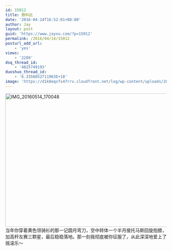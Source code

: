 ```yaml
---
id: 15012
title: 致科比
date: '2016-04-14T16:52:01+08:00'
author: Jay
layout: post
guid: 'https://www.jayxu.com/?p=15012'
permalink: /2016/04/14/15012
posturl_add_url:
    - 'yes'
views:
    - '2289'
dsq_thread_id:
    - '4825749193'
duoshuo_thread_id:
    - '6.3356052711963E+18'
image: 'https://d1k8eqsfs47rrv.cloudfront.net/log/wp-content/uploads/2016/04/IMG_20160514_170048.jpg'
---
```


<a href="http://www.jayxu.com/log/wp-content/uploads/2016/04/IMG_20160514_170048.jpg"><img src="http://www.jayxu.com/log/wp-content/uploads/2016/04/IMG_20160514_170048-600x417.jpg" alt="IMG_20160514_170048" width="600" height="417" class="alignnone size-medium wp-image-15014" /></a>
当年你穿着黄色领骑衫的那一记圆月弯刀，空中转体一个半月接托马斯回旋抱膝，加高杆左赛三颗星，最后稳稳落地。那一刻我彻底被你征服了，从此深深地爱上了摇滚乐～